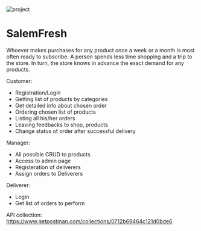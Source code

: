![project](https://user-images.githubusercontent.com/45491587/118348283-0a11d100-b56b-11eb-8ec1-38febec8a0e6.png)

# SalemFresh

Whoever makes purchases for any product once a week or a month is most often ready to subscribe. A person spends less time shopping and a trip to the store.
In turn, the store knows in advance the exact demand for any products.

Customer:
- Registration/Login
- Getting list of products by categories
- Get detailed info about chosen order
- Ordering chosen list of products
- Listing all his/her orders
- Leaving feedbacks to shop, products
- Change status of order after successful delivery

Manager:
- All possible CRUD to products
- Access to admin page
- Registeration of deliverers
- Assign orders to Deliverers

Deliverer:
- Login
- Get list of orders to perform

API collection: https://www.getpostman.com/collections/0712b69464c121d0bde6
